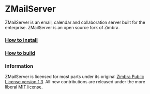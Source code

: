 # ZMailServer

ZMailServer is an email, calendar and collaboration server built for the enterprise.
ZMailServer is an open source fork of Zimbra.

### [How to install](https://github.com/zmailserver/zmailserver/wiki/Installing-ZMailServer)

### [How to build](https://github.com/zmailserver/zmailserver/wiki/Building-ZMailServer)

### Information

ZMailServer is licensed for most parts under its original [Zimbra Public License version 1.3](https://raw.github.com/zmailserver/zmailserver/master/ZPL.txt).
All new contributions are released under the more liberal [MIT license](https://raw.github.com/zmailserver/zmailserver/master/MIT.txt).
